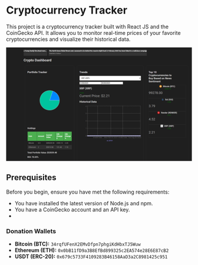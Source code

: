 # Cryptocurrency Tracker

This project is a cryptocurrency tracker built with React JS and the CoinGecko API. It allows you to monitor real-time prices of your favorite cryptocurrencies and visualize their historical data.

![image](public/crypto-dashboard.jpg)

## Prerequisites

Before you begin, ensure you have met the following requirements:

- You have installed the latest version of Node.js and npm.
- You have a CoinGecko account and an API key.
- 
### Donation Wallets

- **Bitcoin (BTC):** `34rqfUFenX2EMvDfpn7phgiKdHbxTJ5Wuw`
- **Ethereum (ETH):** `0x0bB11fD9a3B8EfBd899325c2EA574e28E6E87cB2`
- **USDT (ERC-20):** `0x679c5733F4109283B46158AaD3a2C8981425c951`

 
